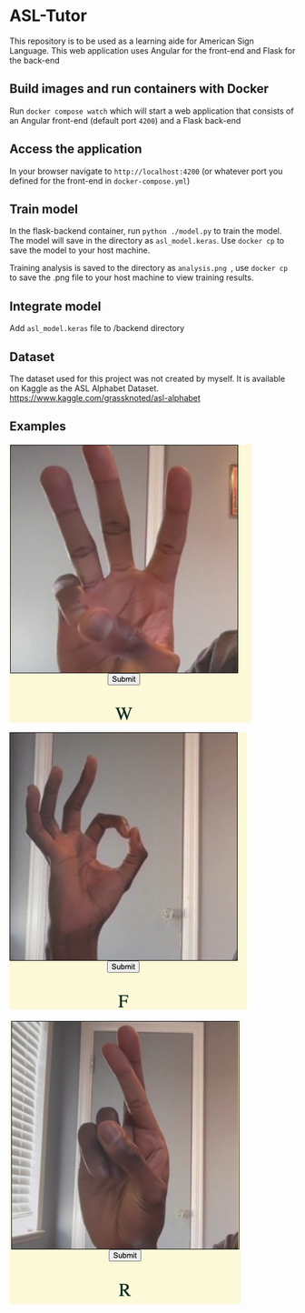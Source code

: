 # ASL-Tutor

This repository is to be used as a learning aide for American Sign Language. This web application uses Angular for the front-end and Flask for the back-end

## Build images and run containers with Docker

Run `docker compose watch` which will start a web application that consists of an Angular front-end (default port `4200`) and a Flask back-end

## Access the application

In your browser navigate to `http://localhost:4200` (or whatever port you defined for the front-end in `docker-compose.yml`)

## Train model

In the flask-backend container, run `python ./model.py` to train the model. The model will save in the directory as `asl_model.keras`. Use `docker cp` to save the model to your host machine.

Training analysis is saved to the directory as `analysis.png `, use `docker cp` to save the .png file to your host machine to view training results.

## Integrate model

Add `asl_model.keras` file to /backend directory

## Dataset

The dataset used for this project was not created by myself. It is available on Kaggle as the ASL Alphabet Dataset. https://www.kaggle.com/grassknoted/asl-alphabet

## Examples

![alt text](image-1.png)

![alt text](image-2.png)

![alt text](image-3.png)